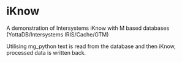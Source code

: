 # iKnow

A demonstration of Intersystems iKnow with M based databases (YottaDB/Intersystems IRIS/Cache/GTM) 

Utilising mg_python text is read from the database and then iKnow, processed data is written back.
